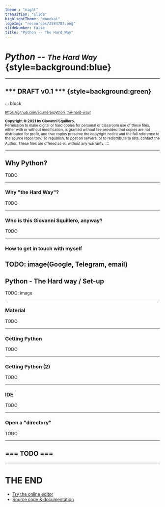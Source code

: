 ```yaml
---
theme : "night"
transition: "slide"
highlightTheme: "monokai"
logoImg: "resources/3584783.png"
slideNumber: false
title: "Python -- The Hard Way"
---
```

# ***Python -- <small>The Hard Way</small>*** {style=background:blue}

---

## **\*\*\* DRAFT v0.1 \*\*\*** {style=background:green}


::: block
<small>

<https://github.com/squillero/python_the-hard-way/>

<b>Copyright &copy; 2021 by Giovanni Squillero.</b><br>
Permission to make digital or hard copies for personal or classroom use of these files, either with or without modification, is granted without fee provided that copies are not distributed for profit, and that copies preserve the copyright notice and the full reference to the source repository. To republish, to post on servers, or to redistribute to lists, contact the Author. These files are offered as-is, without any warranty.
</small>
:::

---

## Why Python?

TODO

---

### Why "the Hard Way"?

TODO

---

### Who is this Giovanni Squillero, anyway?

TODO

---

### How to get in touch with myself

TODO: image(Google, Telegram, email)
---

## Python - The Hard way / Set-up

TODO: image

---

### Material

TODO

---

### Getting Python

TODO

---

### Getting Python (2)

TODO

---

### IDE

TODO

---

### Open a "directory"

TODO

---

## === TODO ===

---

<!-- .slide: style="text-align: left;" -->
# THE END

- [Try the online editor](http://slides.com)
- [Source code & documentation](https://github.com/hakimel/reveal.js)